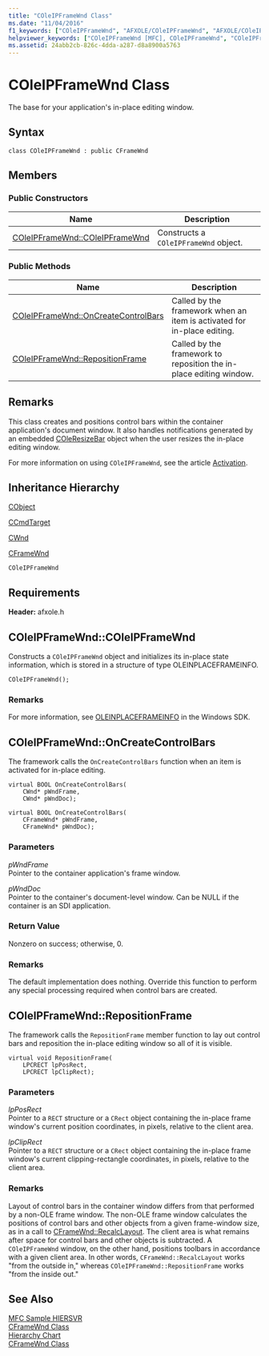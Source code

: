 ```yaml
---
title: "COleIPFrameWnd Class"
ms.date: "11/04/2016"
f1_keywords: ["COleIPFrameWnd", "AFXOLE/COleIPFrameWnd", "AFXOLE/COleIPFrameWnd::COleIPFrameWnd", "AFXOLE/COleIPFrameWnd::OnCreateControlBars", "AFXOLE/COleIPFrameWnd::RepositionFrame"]
helpviewer_keywords: ["COleIPFrameWnd [MFC], COleIPFrameWnd", "COleIPFrameWnd [MFC], OnCreateControlBars", "COleIPFrameWnd [MFC], RepositionFrame"]
ms.assetid: 24abb2cb-826c-4dda-a287-d8a8900a5763
---
```

# COleIPFrameWnd Class

The base for your application's in-place editing window.

## Syntax

```
class COleIPFrameWnd : public CFrameWnd
```

## Members

### Public Constructors

|Name|Description|
|----------|-----------------|
|[COleIPFrameWnd::COleIPFrameWnd](#coleipframewnd)|Constructs a `COleIPFrameWnd` object.|

### Public Methods

|Name|Description|
|----------|-----------------|
|[COleIPFrameWnd::OnCreateControlBars](#oncreatecontrolbars)|Called by the framework when an item is activated for in-place editing.|
|[COleIPFrameWnd::RepositionFrame](#repositionframe)|Called by the framework to reposition the in-place editing window.|

## Remarks

This class creates and positions control bars within the container application's document window. It also handles notifications generated by an embedded [COleResizeBar](../../mfc/reference/coleresizebar-class.md) object when the user resizes the in-place editing window.

For more information on using `COleIPFrameWnd`, see the article [Activation](../../mfc/activation-cpp.md).

## Inheritance Hierarchy

[CObject](../../mfc/reference/cobject-class.md)

[CCmdTarget](../../mfc/reference/ccmdtarget-class.md)

[CWnd](../../mfc/reference/cwnd-class.md)

[CFrameWnd](../../mfc/reference/cframewnd-class.md)

`COleIPFrameWnd`

## Requirements

**Header:** afxole.h

##  <a name="coleipframewnd"></a>  COleIPFrameWnd::COleIPFrameWnd

Constructs a `COleIPFrameWnd` object and initializes its in-place state information, which is stored in a structure of type OLEINPLACEFRAMEINFO.

```
COleIPFrameWnd();
```

### Remarks

For more information, see [OLEINPLACEFRAMEINFO](/windows/desktop/api/oleidl/ns-oleidl-tagoifi) in the Windows SDK.

##  <a name="oncreatecontrolbars"></a>  COleIPFrameWnd::OnCreateControlBars

The framework calls the `OnCreateControlBars` function when an item is activated for in-place editing.

```
virtual BOOL OnCreateControlBars(
    CWnd* pWndFrame,
    CWnd* pWndDoc);

virtual BOOL OnCreateControlBars(
    CFrameWnd* pWndFrame,
    CFrameWnd* pWndDoc);
```

### Parameters

*pWndFrame*<br/>
Pointer to the container application's frame window.

*pWndDoc*<br/>
Pointer to the container's document-level window. Can be NULL if the container is an SDI application.

### Return Value

Nonzero on success; otherwise, 0.

### Remarks

The default implementation does nothing. Override this function to perform any special processing required when control bars are created.

##  <a name="repositionframe"></a>  COleIPFrameWnd::RepositionFrame

The framework calls the `RepositionFrame` member function to lay out control bars and reposition the in-place editing window so all of it is visible.

```
virtual void RepositionFrame(
    LPCRECT lpPosRect,
    LPCRECT lpClipRect);
```

### Parameters

*lpPosRect*<br/>
Pointer to a `RECT` structure or a `CRect` object containing the in-place frame window's current position coordinates, in pixels, relative to the client area.

*lpClipRect*<br/>
Pointer to a `RECT` structure or a `CRect` object containing the in-place frame window's current clipping-rectangle coordinates, in pixels, relative to the client area.

### Remarks

Layout of control bars in the container window differs from that performed by a non-OLE frame window. The non-OLE frame window calculates the positions of control bars and other objects from a given frame-window size, as in a call to [CFrameWnd::RecalcLayout](../../mfc/reference/cframewnd-class.md#recalclayout). The client area is what remains after space for control bars and other objects is subtracted. A `COleIPFrameWnd` window, on the other hand, positions toolbars in accordance with a given client area. In other words, `CFrameWnd::RecalcLayout` works "from the outside in," whereas `COleIPFrameWnd::RepositionFrame` works "from the inside out."

## See Also

[MFC Sample HIERSVR](../../visual-cpp-samples.md)<br/>
[CFrameWnd Class](../../mfc/reference/cframewnd-class.md)<br/>
[Hierarchy Chart](../../mfc/hierarchy-chart.md)<br/>
[CFrameWnd Class](../../mfc/reference/cframewnd-class.md)
